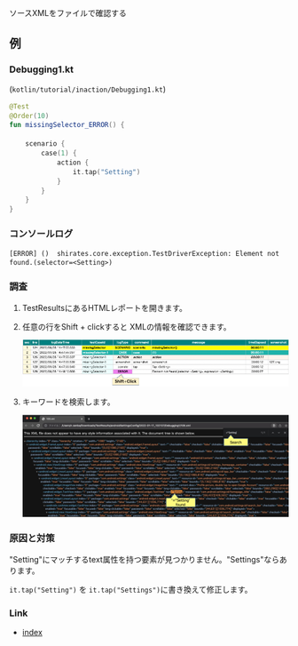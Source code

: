ソースXMLをファイルで確認する

## 例

### Debugging1.kt

(`kotlin/tutorial/inaction/Debugging1.kt`)

```kotlin
@Test
@Order(10)
fun missingSelector_ERROR() {

    scenario {
        case(1) {
            action {
                it.tap("Setting")
            }
        }
    }
}
```

### コンソールログ

```
[ERROR]	()	shirates.core.exception.TestDriverException: Element not found.(selector=<Setting>)
```

### 調査

1. TestResultsにあるHTMLレポートを開きます。
2. 任意の行をShift + clickすると XMLの情報を確認できます。

   ![](../_images/open_xml_in_browser.png)
3. キーワードを検索します。

   ![](../_images/search_in_xml.png)

### 原因と対策

"Setting"にマッチするtext属性を持つ要素が見つかりません。"Settings"ならあります。

`it.tap("Setting")` を `it.tap("Settings")`に書き換えて修正します。

### Link

- [index](../../index_ja.md)
